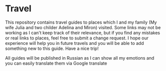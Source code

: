 # Travel
This repository contains travel guides to places which I and my family (My wife Julia and two childer Adelina and Miron) visited. Some links may not be working as I can't keep track of their relevance, but if you find any mistakes or real links to places, feel free to submit a change request. I hope our experience will help you in future travels and you will be able to add something new to this guide. Have a nice trip! 

All guides will be published in Russian as I can show all my emotions and you can easily translate them via Google translate
